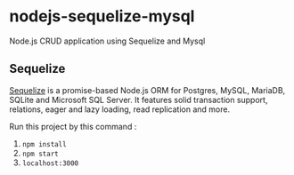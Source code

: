 # nodejs-sequelize-mysql
Node.js CRUD application using Sequelize and Mysql

## Sequelize
  [Sequelize](https://sequelize.org/master/index.html) is a promise-based Node.js ORM for Postgres, MySQL,
MariaDB, SQLite and Microsoft SQL Server.
  It features solid transaction support, relations, eager and lazy loading, read replication and more.

Run this project by this command :

1. `npm install`
2. `npm start`
3. `localhost:3000`

